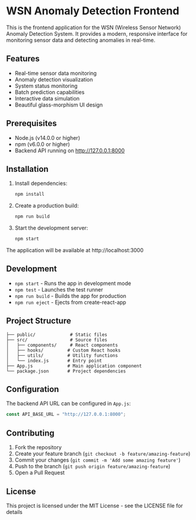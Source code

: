 # WSN Anomaly Detection Frontend

This is the frontend application for the WSN (Wireless Sensor Network) Anomaly Detection System. It provides a modern, responsive interface for monitoring sensor data and detecting anomalies in real-time.

## Features

- Real-time sensor data monitoring
- Anomaly detection visualization
- System status monitoring
- Batch prediction capabilities
- Interactive data simulation
- Beautiful glass-morphism UI design

## Prerequisites

- Node.js (v14.0.0 or higher)
- npm (v6.0.0 or higher)
- Backend API running on http://127.0.0.1:8000

## Installation

1. Install dependencies:
   ```bash
   npm install
   ```

2. Create a production build:
   ```bash
   npm run build
   ```

3. Start the development server:
   ```bash
   npm start
   ```

The application will be available at http://localhost:3000

## Development

- `npm start` - Runs the app in development mode
- `npm test` - Launches the test runner
- `npm run build` - Builds the app for production
- `npm run eject` - Ejects from create-react-app

## Project Structure

```
├── public/             # Static files
├── src/                # Source files
│   ├── components/     # React components
│   ├── hooks/         # Custom React hooks
│   ├── utils/         # Utility functions
│   └── index.js       # Entry point
├── App.js             # Main application component
└── package.json       # Project dependencies
```

## Configuration

The backend API URL can be configured in `App.js`:

```javascript
const API_BASE_URL = "http://127.0.0.1:8000";
```

## Contributing

1. Fork the repository
2. Create your feature branch (`git checkout -b feature/amazing-feature`)
3. Commit your changes (`git commit -m 'Add some amazing feature'`)
4. Push to the branch (`git push origin feature/amazing-feature`)
5. Open a Pull Request

## License

This project is licensed under the MIT License - see the LICENSE file for details